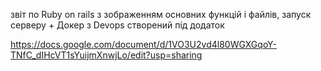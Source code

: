 звіт по Ruby on rails з зображенням основних функцій і файлів, запуск серверу
+
Докер з Devops створений під додаток

https://docs.google.com/document/d/1VO3U2vd4l80WGXGqoY-TNfC_dIHcVT1sYuijmXnwjLo/edit?usp=sharing
